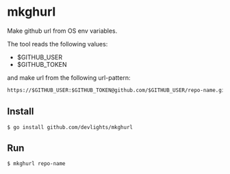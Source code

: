 # mkghurl

Make github url from OS env variables.

The tool reads the following values:

- $GITHUB_USER
- $GITHUB_TOKEN

and make url from the following url-pattern:

```html
https://$GITHUB_USER:$GITHUB_TOKEN@github.com/$GITHUB_USER/repo-name.git
```

## Install

```shell script
$ go install github.com/devlights/mkghurl
```

## Run

```shell script
$ mkghurl repo-name
```